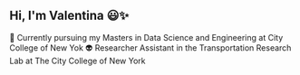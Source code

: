 ## Hi, I'm Valentina 😃✨

🧠 Currently pursuing my Masters in Data Science and Engineering at City College of New Yok 
👽 Researcher Assistant in the Transportation Research Lab at The City College of New York
